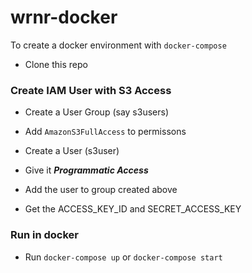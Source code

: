 # wrnr-docker

To create a docker environment with `docker-compose`

- Clone this repo

### Create IAM User with S3 Access ###
- Create a User Group (say s3users)
- Add `AmazonS3FullAccess` to permissons

- Create a User (s3user)
- Give it **_Programmatic Access_**
- Add the user to group created above
- Get the ACCESS_KEY_ID and SECRET_ACCESS_KEY

### Run in docker ###
- Run `docker-compose up` or `docker-compose start`
